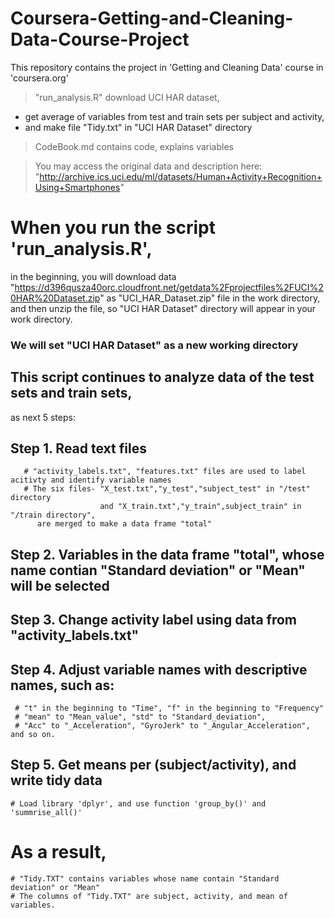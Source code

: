 # Coursera-Getting-and-Cleaning-Data-Course-Project
This repository contains the project in 'Getting and Cleaning Data' course in 'coursera.org'

> "run_analysis.R" download UCI HAR dataset,
  + get average of variables from test and train sets per subject and activity,
  + and make file "Tidy.txt" in "UCI HAR Dataset" directory

> CodeBook.md contains code, explains variables

> You may access the original data and description here:
   "http://archive.ics.uci.edu/ml/datasets/Human+Activity+Recognition+Using+Smartphones"

# When you run the script 'run_analysis.R',
  in the beginning, you will download data
   "https://d396qusza40orc.cloudfront.net/getdata%2Fprojectfiles%2FUCI%20HAR%20Dataset.zip"
  as "UCI_HAR_Dataset.zip" file in the work directory,
  and then unzip the file,
  so "UCI HAR Dataset" directory will appear in your work directory.

### We will set "UCI HAR Dataset" as a new working directory


## This script continues to analyze data of the test sets and train sets,
 as next 5 steps:


## Step 1. Read text files 
       # "activity_labels.txt", "features.txt" files are used to label acitivty and identify variable names
       # The six files- "X_test.txt","y_test","subject_test" in "/test" directory 
                        and "X_train.txt","y_train",subject_train" in "/train directory",
          are merged to make a data frame "total"
       
## Step 2. Variables in the data frame "total", whose name contian  "Standard deviation" or "Mean" will be selected

## Step 3. Change activity label using data from "activity_labels.txt"

## Step 4. Adjust variable names with descriptive names, such as:
     # "t" in the beginning to "Time", "f" in the beginning to "Frequency"
     # "mean" to "Mean_value", "std" to "Standard_deviation",
     # "Acc" to "_Acceleration", "GyroJerk" to "_Angular_Acceleration", and so on.

## Step 5. Get means per (subject/activity), and write tidy data
    # Load library 'dplyr', and use function 'group_by()' and 'summrise_all()'

# As a result, 
    # "Tidy.TXT" contains variables whose name contain "Standard deviation" or "Mean"
    # The columns of "Tidy.TXT" are subject, activity, and mean of variables.
